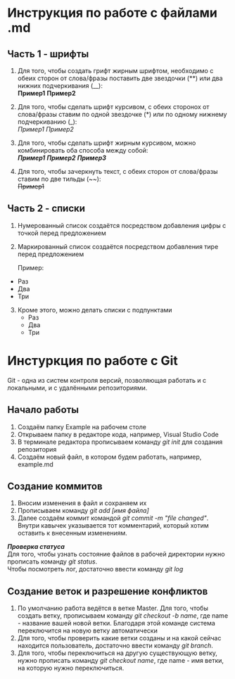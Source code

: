 # Инструкция по работе с файлами .md
## Часть 1 - шрифты

1. Для того, чтобы создать грифт жирным шрифтом, необходимо с обеих сторон от слова/фразы поставить две звездочки (**) или два нижних подчеркивания (__):  
**Пример1** __Пример2__

2. Для того, чтобы сделать шрифт курсивом, с обеих сторонох от слова/фразы ставим по одной звездочке (*) или по одному нижнему подчеркиванию (_):  
*Пример1* _Пример2_

3. Для того, чтобы сделать шрифт жирным курсивом, можно комбинировать оба способа между собой:  
***Пример1*** _**Пример2**_ __*Пример3*__

4. Для того, чтобы зачеркнуть текст, с обеих сторон от слова/фразы ставим по две тильды (~~):  
~~Пример1~~

## Часть 2 - списки

1. Нумерованный список создаётся посредством добавления цифры с точкой перед предложением
2. Маркированный список создаётся посредством добавления тире перед предложением

    Пример:

- Раз
- Два
- Три
3. Кроме этого, можно делать списки с подпунктами
   - Раз
   - Два
   - Три

# Инстуркция по работе с Git

Git - одна из систем контроля версий, позволяющая работать и с локальными, и с удалёнными репозиториями.

## Начало работы

1. Создаём папку Example на рабочем столе 
2. Открываем папку в редакторе кода, например, Visual Studio Code
3. В терминале редактора прописываем команду _git init_ для создания репозитория
4. Создаём новый файл, в котором будем работать, например, example.md

## Создание коммитов

1. Вносим изменения в файл и сохраняем их
2. Прописываем команду _git add [имя файла]_
3. Далее создаём коммит командой _git commit -m "file changed"_. Внутри кавычек указывается тот комментарий, который хотим оставить к внесенным изменениям.

***Проверка статуса***  
Для того, чтобы узнать состояние файлов в рабочей директории нужно прописать команду _git status_.    
Чтобы посмотреть лог, достаточно ввести команду _git log_

## Создание веток и разрешение конфликтов

1. По умолчанию работа ведётся в ветке Master. Для того, чтобы создать ветку, прописываем команду _git checkout -b name_, где name - название вашей новой ветки. Благодаря этой команде система переключится на новую ветку автоматически
2. Для того, чтобы проверить какие ветки созданы и на какой сейчас находится пользователь, достаточно ввести команду _git branch_. 
3. Для того, чтобы переключиться на другую существующую ветку, нужно прописать команду _git checkout name_, где name - имя ветки, на которую нужно переключиться.